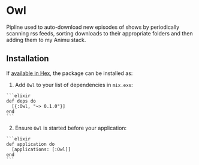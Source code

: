 # Owl

Pipline used to auto-download new episodes of shows by periodically scanning rss feeds, sorting downloads to their appropriate folders and then adding them to my Animu stack.

## Installation

If [available in Hex](https://hex.pm/docs/publish), the package can be installed as:

  1. Add `Owl` to your list of dependencies in `mix.exs`:

    ```elixir
    def deps do
      [{:Owl, "~> 0.1.0"}]
    end
    ```

  2. Ensure `Owl` is started before your application:

    ```elixir
    def application do
      [applications: [:Owl]]
    end
    ```

